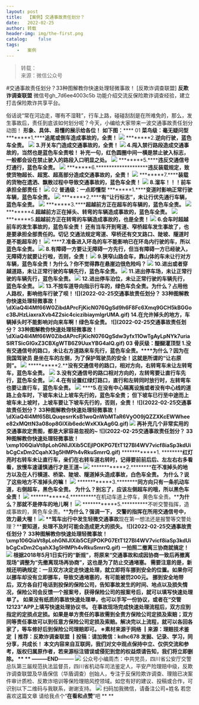 ```yaml
---
layout:	post
title:	【案例】交通事故责任划分？
date:	2022-02-25
author:	转载
header-img:	img/the-first.png
catalog:	false
tags:
	-	案例
---
```


<blockquote><p>转载：<br>
来源：微信公众号</p></blockquote>

#交通事故责任划分？33种图解教你快速处理轻微事故！
[反欺诈调查联盟]
**反欺诈调查联盟**
微信号gh_7d6ee4003c5b
功能介绍交流反保险欺诈调查经验，建立打击保险欺诈共享平台。

俗话说“常在河边走，哪有不湿鞋”，行车上路，碰碰刮刮是在所难免的，那么，发生事故后，责任到底该如何划分呢？今天，小编给大家带来一波交通事故责任划分动图！
**形象、具体、易懂的展示给各位！**
**如下图：******
01
**菜鸟级：毫无疑问型**
********1.******追尾或倒车造成事故的，全责！**
![]({{site.baseurl}}/postimg/dXiaQ4I4Mf65BLQuqesrrKsB1woQnWbMTN1Hb8J8Ul387yELa8aSPkicKAD4QdcDkOHrUlUqHLr5T66o394X5aSg.gif)
********2.******逆向行驶，蓝色车全责。******
![]({{site.baseurl}}/postimg/dXiaQ4I4Mf65BLQuqesrrKsB1woQnWbMTWQtmzM2bARzgDtjwGbJ61icplrncV4bePiad5KoKVCoQMdicAABw9udZg.gif)
********3.******开关车门造成交通事故的，全责！******
![]({{site.baseurl}}/postimg/dXiaQ4I4Mf65BLQuqesrrKsB1woQnWbMTicCa7TGN0A5VdwwpFthcc8LlDyoyYRsiaHegqof0ThUfpH64GMVG6hGA.gif)
**4\.闯入禁行路段造成交通事故的****，当然也是蓝色车全责啦！**
**补充一句，红色圆圈中间一横是禁止驶入标志，一般都会设在禁止驶入的路段入口明显之处。******
![]({{site.baseurl}}/postimg/dXiaQ4I4Mf65BLQuqesrrKsB1woQnWbMTFrvbKU3h5jbDcV2uiatMiaBtbqXxauDuLOyVfVTliclvdF4vDw2vuXJkQ.gif)
********5.******违反交通信号灯通行，蓝色车全责。**
![]({{site.baseurl}}/postimg/dXiaQ4I4Mf65BLQuqesrrKsB1woQnWbMTibHsuebQUhoIQCYkStqqvksbT6OIZmfVkZg8uetxGGWCJ5fzc3sgiaVQ.gif)
********6.**********************违反装载规定，致使货物超长、超宽、超高部分造成交通事故的，全责！**
![]({{site.baseurl}}/postimg/dXiaQ4I4Mf65BLQuqesrrKsB1woQnWbMTSvwNuk5E9La4JXiaCRdYu5g2oggOFWyia3DOTdmtPM5KsxPsxyqv1Zsw.gif)
********7.******装载的货物在遗洒、飘散过程中导致交通事故的，蓝色车全责！**
![]({{site.baseurl}}/postimg/dXiaQ4I4Mf65BLQuqesrrKsB1woQnWbMTRTOr9vxjVZNpQ7kLhWCgY5URMQLETUhRUEQaia9c8BCcvj2EeWYicaqA.gif)
**8\.溜车！！！前车承担全部责任！**
![]({{site.baseurl}}/postimg/dXiaQ4I4Mf66W0ZibdAPrcFjKicN076QgSd7lHUPMnUMXgdlMEnxhDraXN77VK9zepLNdsxROIPKiaQKiah4CuZQ0wg.gif)
02
**普通级：一点即懂型**
********1.******变道时影响正常行驶车辆，蓝色车全责。**
![]({{site.baseurl}}/postimg/dXiaQ4I4Mf65BLQuqesrrKsB1woQnWbMTcumJGMVuL8fDibBZPr5RIEG335rjGt8ZlPtELrib05aicdBcY5hUicosCQ.gif)
********2.******有“让行标志”，未让行优先通行车辆，蓝色车全责。**
![]({{site.baseurl}}/postimg/dXiaQ4I4Mf65BLQuqesrrKsB1woQnWbMTSIfldL4w7SXnxoWPwasCe9wQSq8OSMicCHial874kwdvVwqpz5VyUv1A.gif)
********3.******超越前方正在超车的车辆的，蓝色车全责。**
![]({{site.baseurl}}/postimg/dXiaQ4I4Mf65BLQuqesrrKsB1woQnWbMT1NlCRBy1yqQNOcnnxibb55XGwe3xWFOibHjr04vrcXcEBHN831txbhIQ.gif)
********4.******超越前方正在掉头、转弯的车辆造成事故的，**蓝色车全责。********
![]({{site.baseurl}}/postimg/dXiaQ4I4Mf65BLQuqesrrKsB1woQnWbMTxlhTFGiaGFGkibzOw277C8DICmTMItURhtFkNlmOc80tWxhFenwJOicibQ.gif)
********5.******超越前方正在转弯的车辆造成事故的，也是全责！**
![]({{site.baseurl}}/postimg/dXiaQ4I4Mf65BLQuqesrrKsB1woQnWbMTTcfADIMtgpNnIWr5fpc9z23IaajSDktvbician3K4qQBclqmmlKe5FTQ.gif)
**6\.会车时超越前车的发生事故的，蓝色车全责！**
****还有当车开到弯道、窄桥超车发生事故了，也是要承担全部责任的。切记******
**交通法规定弯道、窄桥还有交叉路口、陡坡、隧道时是不能超车的！****
![]({{site.baseurl}}/postimg/dXiaQ4I4Mf65BLQuqesrrKsB1woQnWbMTgPzEQeQToJVU8DBHCj4GouX8ibenszvuZ8hGOQvlQIBl1WTZwyJa15A.gif)
********7.******准备进入环岛的车不能影响已在环岛内行驶的车，所以蓝色车全责。**
![]({{site.baseurl}}/postimg/dXiaQ4I4Mf65BLQuqesrrKsB1woQnWbMTestfsiaghiaSlZZJPo3xNZBAbfPkPoVFr6mQkpiaOxUBrkN7rPfV9QKBg.gif)
**8\.有障碍一方要让无障碍一方先行，**但当有障碍一方已经驶入，无障碍方就要让行啦，否则，全责！****
![]({{site.baseurl}}/postimg/dXiaQ4I4Mf65BLQuqesrrKsB1woQnWbMT0eVfuQfKB5PBHsia17cBhCDPeEcIicfqjbVeIicaq5GRdYk7U5Y97STtQ.gif)
**9.狭窄山路会车，靠山体的车未让行对方车辆，蓝色车全责！****为什么？你不觉得靠在悬崖边很危险吗？**
![]({{site.baseurl}}/postimg/dXiaQ4I4Mf65BLQuqesrrKsB1woQnWbMTqTDMRq9bIM1y2lhAEmibkFKPBLPthBDSW3O4ZwkVEc27n8SdWyewyiag.gif)
**10\.进出或者穿越道路，未让正常行驶的车辆先行**，蓝色车全责。****
![]({{site.baseurl}}/postimg/dXiaQ4I4Mf65BLQuqesrrKsB1woQnWbMTy6eViaiboK88eCvH0gAmh1PaiavAagtcOSQDLC2BxmUjib5WKQIujvSz4Q.gif)
**11.进出停车场，未让正常行驶的车辆先行，蓝色车全责。**
![]({{site.baseurl}}/postimg/dXiaQ4I4Mf65BLQuqesrrKsB1woQnWbMTE00cEP2P0h4yfusqvfBTSic0EgJnbv3v6fBUfEoyiaLtUBcjMcwWX3hg.gif)
**12\.进出停车泊位，未让正常行驶的车辆先行**，蓝色车全责。****
![]({{site.baseurl}}/postimg/dXiaQ4I4Mf65BLQuqesrrKsB1woQnWbMTls1jeWrYvxiaDTib3PNg5Tespgoia8jKOHmVfvwAguoibiaP7IRJ05tYia5A.gif)
**13\.不按车道导向指示行车的，绿色车负全责。******为什么？占用他人路权，影响他车行驶了呗！****
**![](2022-02-25交通事故责任划分？
33种图解教你快速处理轻微事故！\\dXiaQ4I4Mf66W0ZibdAPrcFjKicN076QgSd9h6F8Fc6Xmq9GCH5kBGGoc3BJHzLiaxraXvb4Z2sic4ciczibiaymlgrUMA.gif)**
****14\.在允许掉头的地方，车辆掉头时不能影响对向来车啊！********绿色车全责。****************
**![](2022-02-25交通事故责任划分？
33种图解教你快速处理轻微事故！\\dXiaQ4I4Mf66W0ZibdAPrcFjKicN076QgSdw3yfx11OwTgAyLpNYk7uriaSlRTSicGlGxZ3CBXgWTB6Z9UuxYBG4alQ.gif)**
03
**骨灰级：醍醐灌顶型**
**1\.没有交通信号的路口，未让右方道路来车先行，蓝色车全责。****为什么？因为在我国**驾驶员**
是坐在车的左侧，为了保护驾驶员的安全！这就是所谓的“让右原则”。**
![]({{site.baseurl}}/postimg/dXiaQ4I4Mf65BLQuqesrrKsB1woQnWbMT3IOq4to4oPBZn77a5hUrI8iavwXPrCznQRH9uKt80ic4gzNkWt5MYCMQ.gif)
**********2.******没有交通信号的路口，**相对方向，右转弯车未让左转弯车，蓝色车全责。******
![]({{site.baseurl}}/postimg/dXiaQ4I4Mf65BLQuqesrrKsB1woQnWbMT6MmIDicNZcfdM0LXp6CLgBlsLsJWlaQ2EwDicxnxic2GJsdmWicqic9zoKg.gif)
********3.******没有交通信号的路口相对方向的，左转弯要让直行车先行，蓝色车全责。******
![]({{site.baseurl}}/postimg/dXiaQ4I4Mf65BLQuqesrrKsB1woQnWbMTtvjcfseBYoxeAyxUqlwrTficScOXZ6UibkNEDrTl9y4AJSlhHjic2eMxQ.gif)
**4\.在有设置红绿灯路口，直行和左转同时放行时，左转弯车也要让直行车，蓝色车全责。**********
![]({{site.baseurl}}/postimg/dXiaQ4I4Mf65BLQuqesrrKsB1woQnWbMTFk6clX0Pyv7cZvEJx2cMR0siaNrwjWZJ4vxw8YvfN92aW0ebgU7dj1w.gif)
******5.****在没有中心隔离设施或者没有中心线的道路上会车时，下坡车未让上坡车先行的，蓝色车全责；
**但下坡车已行至中途而上坡车未上坡时，上坡车要让下坡车先行的，否则，全责！****
**![](2022-02-25交通事故责任划分？
33种图解教你快速处理轻微事故！\\dXiaQ4I4Mf65BLQuqesrrKsB1woQnWbMTaR6VyO09jQZZXKcEWWheee82xMQttN3a08op8GlXib6edcWxKXkAg6Q.gif)**
![]({{site.baseurl}}/postimg/dXiaQ4I4Mf65BLQuqesrrKsB1woQnWbMTkqsqjXicgL321fRqR93l5z10KstPf1zMmqQiaMqla7IwVn2DphsLZRtQ.gif)
**再补充几个非常实用的交通事故定责图，都是大家容易忽视的**~****
**![](2022-02-25交通事故责任划分？
33种图解教你快速处理轻微事故！\\xmp106QiaVt8pLohGNIJlXib5CEjlPOKPG7EtT127Bl4WV7vicf8iaSp3kdUibCgCxDm2CqahX3g5HMPh4vRkuSmrrQ.gif)**
************1.
**********红灯亮时右转车未让直行车，亲们在右转车道右转时，记得要前前后后、左左右右多看看，放慢车速谨慎通行才是王道~**
![]({{site.baseurl}}/postimg/dXiaQ4I4Mf65BLQuqesrrKsB1woQnWbMTxZm32VOxO2oOH4S4iaibNpKvt2WcPPCGP3beBf8CWhyFpk1BCCzuA04Q.gif)
************2.**********在不准掉头的地方以及在人行横道、桥梁、陡坡、隧道掉头造成事故，白色车全责。**
**为什么？说了这些地方不准掉头的嘛！**
![]({{site.baseurl}}/postimg/dXiaQ4I4Mf65BLQuqesrrKsB1woQnWbMTHB2JLCy1OqBZiaDR1fKI4P48IPCwf33wWmq7B7wjC2oHA9syydzNRew.gif)
************3.**********同方向只有一条机动车道，右侧超车，黑色车全责。**
**为什么？别忘了，应该左侧超车的哦，所以黑色车全责！**
![]({{site.baseurl}}/postimg/dXiaQ4I4Mf65BLQuqesrrKsB1woQnWbMTPNia4zy9820NH0IADT3GHZgb85ibfapiabshibe7a1icgNbCQqKSx26ic05A.gif)
************4.**********在机动车道上停车，黄色车全责。****为什么？那就不是停车的地儿啊！**
![]({{site.baseurl}}/postimg/oXKokNTgWZ8BiaFVRT6sDo1qWd1LTbRyJXrPdkKaSPfNZE03wwtZ3phicXZooqMmopVluypTvVCZXOvBpyCNPndw.gif)
************5.**********不听交警指挥，造成事故的，黄色车全责。****为什么？****强调一下，**
**交警的指挥在所用交通信号中，效力最大喔！**
![]({{site.baseurl}}/postimg/f6AfZDyZEJiaiahcNktby9cCf3bXHs4wcIpQNdQHeTI7tcbTBJ8wjEOETgetQZjKCicPtLajxWcrpvibGicicKePeL8g.gif)
**驾车出行中发生轻微交通事故****现在第一想法还是报警等交警处理？****要知道，****处理不及时可能会造成更大的损失。**
**![](2022-02-25交通事故责任划分？
33种图解教你快速处理轻微事故！\\xmp106QiaVt8pLohGNIJlXib5CEjlPOKPG7EtT127Bl4WV7vicf8iaSp3kdUibCgCxDm2CqahX3g5HMPh4vRkuSmrrQ.gif)**
**一拍照二撤离三协商就搞定！**
![]({{site.baseurl}}/postimg/xmp106QiaVt8pLohGNIJlXib5CEjlPOKPG7EtT127Bl4WV7vicf8iaSp3kdUibCgCxDm2CqahX3g5HMPh4vRkuSmrrQ.gif)
根据2018年5月1日实行的“新规”，将原来“交通事故和成因协商一致后再撤离现场”调整为“先撤离现场再协商”，这也是为了防止交通堵塞。
需要注意的是，新规还明确规定：一旦双方决定走快速处理，就立即将车挪到安全的位置。如果你可以挪车却没有立即挪车，导致交通堵塞的，有可能被罚200元。
挪到安全地带后，双方各自打电话到投保的保险公司，告知事故发生的时间、地点以及损失情况，保险公司会反馈一个报案号，获得保险公司的报案号后，就可以填写快速处理单了。
如果没有纸质的事故快速处理单，也可以手写一份协议，或者在“交管12123”APP上填写快速处理协议书。
在事故现场完成快速处理流程后，双方应到指定的定损点定损。如果是单方责任的事故需到全责方保险公司定损及索赔；双方同等责任事故可以到任意方保险公司定损及索赔。解决完以上流程，就可以各回各家了，等车修好后到保险公司理赔即可。
※素材来源于网络
┃来源：理赔技术鉴定
┃推荐：反欺诈调查联盟
┃投稿：请加微信：kdhc678
发掘、记录、学习，同分享，共成长！
本文内容来自互联网，我们对文中观点保持中立、仅供交流和参考，版权归属原作者，若来源标注错误或侵犯到您的权益烦请告知，我们将立即删除。
**
**
———END****———
![]({{site.baseurl}}/postimg/L6usUGPiatBSs5Yxdp5NU9dpdqWanE7Mq7XpTo0mwlia1gia9NNFGTRYKdpVvrK2KgpAPictg52F8U9sicXI1jQ1dzA.jpeg)
公众号小编周杰：中共党员，四川省公安厅交警总队第三届规范执法监督员，四川省机动车司法鉴定人，平安产险理赔中级，反欺诈调查联盟及华盾保信（华盾调查）创始人，专注于反保险欺诈调查、理赔已决案件审计质检、反欺诈培训等保险理赔风控领域。如您有好的建议、投稿或合作，可识别以下二维码与我联系，谢谢支持。
![]({{site.baseurl}}/postimg/L6usUGPiatBS3wrVRuWQYeic3juNbQs2kiaCeq6U3Y7sobzUaIjwichkaPNyMQzDdM5fXhxqgA74BJYGaLDib5TIqKA.jpeg)
扫码加我微信，请备注公司+姓名
若您喜欢这篇文章
请给我点个“**在看和点赞**”吧
**
**
